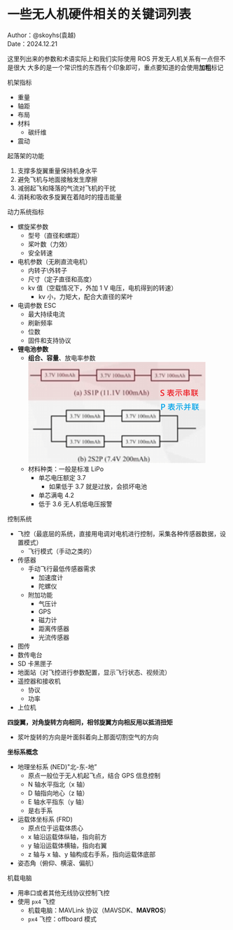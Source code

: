 
# 一些无人机硬件相关的关键词列表

Author：@skoyhs(袁越)  
Date：2024.12.21

这里列出来的参数和术语实际上和我们实际使用 ROS 开发无人机关系有一点但不是很大
大多的是一个常识性的东西有个印象即可，重点要知道的会使用**加粗**标记

机架指标
- 重量
- 轴距
- 布局
- 材料
	- 碳纤维
- 震动


起落架的功能
1. 支撑多旋翼重量保持机身水平
2. 避免飞机与地面接触发生摩擦
3. 减弱起飞和降落的气流对飞机的干扰
4. 消耗和吸收多旋翼在着陆时的撞击能量


动力系统指标
- 螺旋桨参数
	- 型号（直径和螺距）
	- 桨叶数（力效）
	- 安全转速
- 电机参数（无刷直流电机）
	- 内转子\外转子
	- 尺寸（定子直径和高度）
	- kv 值（空载情况下，外加 1 V 电压，电机得到的转速）
		- kv 小，力矩大，配合大直径的桨叶
- 电调参数 ESC
	- 最大持续电流
	- 刷新频率
	- 位数
	- 固件和支持协议
- **锂电池参数**
	- **组合、容量**、放电率参数
	 ![](./assets-of-UAV-concepts/image-0.png)
	- 材料种类：一般是标准 LiPo 
		- 单芯电压额定 3.7
			- 如果低于 3.7 就是过放，会损坏电池
		- 单芯满电 4.2
		- 低于 3.6 无人机低电压报警


控制系统
- 飞控（最底层的系统，直接用电调对电机进行控制，采集各种传感器数据，设置模式）
	- 飞行模式（手动之类的）
- 传感器
	- 手动飞行最低传感器需求
		- 加速度计
		- 陀螺仪
	- 附加功能
		- 气压计
		- GPS
		- 磁力计
		- 距离传感器
		- 光流传感器
- 图传
- 数传电台
- SD 卡黑匣子
- 地面站（对飞控进行参数配置，显示飞行状态、视频流）
- 遥控器和接收机
	- 协议
	- 功率
- 上位机



**四旋翼，对角旋转方向相同，相邻旋翼方向相反用以抵消扭矩**
- 浆叶旋转的方向是叶面斜着向上那面切割空气的方向


**坐标系概念**
- 地理坐标系 (NED)"北-东-地”
	- 原点一般位于无人机起飞点，结合 GPS 信息控制
	- N 轴水平指北（x 轴）
	- D 轴指向地心（z 轴）
	- E 轴水平指东（y 轴）
	- 是右手系
- 运载体坐标系 (FRD)
	- 原点位于运载体质心
	- x 轴沿运载体纵轴，指向前方
	- y 轴沿运载体横轴，指向右翼
	- z 轴与 x 轴、y 轴构成右手系，指向运载体底部
- 姿态角（俯仰、横滚、偏航） 


机载电脑
- 用串口或者其他无线协议控制飞控
- 使用 `px4` 飞控
	- 机载电脑：MAVLink 协议（MAVSDK、**MAVROS**）
	- `px4` 飞控：offboard 模式




